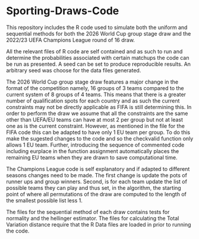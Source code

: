 # Sporting-Draws-Code
This repository includes the R code used to simulate both the uniform and sequential methods for both the 2026 World Cup group stage draw and the 2022/23 UEFA Champions League round of 16 draw.


All the relevant files of R code are self contained and as such to run and determine the probabilities associated with certain matchups the code can be run as presented. A seed can be set to produce reproducible results. An arbitrary seed was choose for the data files generated. 


The 2026 World Cup group stage draw features a major change in the format of the competition namely, 16 groups of 3 teams compared to the current system of 8 groups of 4 teams. This means that there is a greater number of qualification spots for each country and as such the current constraints may not be directly applicable as FIFA is still determining this. In order to perform the draw we assume that all the constraints are the same other than UEFA/EU teams can have at most 2 per group but not at least one as is the current constraint. However, as mentioned in the file for the FIFA code this can be adapted to have only 1 EU team per group. To do this make the sugested changes to the code and so the checkvalid function only allows 1 EU team. Further, introducing the sequence of commented code including eurplace in the function assignment automatically places the remaining EU teams when they are drawn to save computational time.

The Champions League code is self explanatory and if adapted to different seasons changes need to be made. The first change is update the pots of runner ups and group winners. Second, is for each team update the list of possible teams they can play and thus set, in the algorithm, the starting point of where all permutations of the draw are computed to the length of the smallest possible list less 1.

The files for the sequential method of each draw contains tests for normality and the hellinger estimator. The files for calculating the Total Variation distance require that the R Data files are loaded in prior to running the code.
